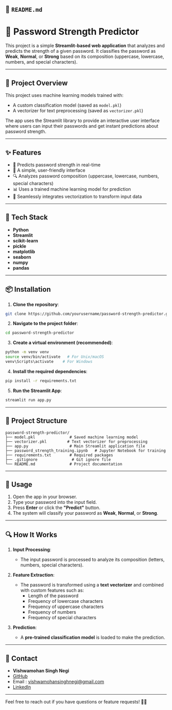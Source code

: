 ## 📜 **`README.md`**

# 🔐 Password Strength Predictor

This project is a simple **Streamlit-based web application** that analyzes and predicts the strength of a given password. It classifies the password as **Weak**, **Normal**, or **Strong** based on its composition (uppercase, lowercase, numbers, and special characters).

---

## 📁 **Project Overview**

This project uses machine learning models trained with:
- A custom classification model (saved as `model.pkl`)
- A vectorizer for text preprocessing (saved as `vectorizer.pkl`)

The app uses the Streamlit library to provide an interactive user interface where users can input their passwords and get instant predictions about password strength.

---

## ✨ Features

- 🚀 Predicts password strength in real-time  
- 🧵 A simple, user-friendly interface  
- 🔍 Analyzes password composition (uppercase, lowercase, numbers, special characters)  
- 📊 Uses a trained machine learning model for prediction  
- 🔄 Seamlessly integrates vectorization to transform input data  

---

## 🔧 **Tech Stack**

- **Python**  
- **Streamlit**  
- **scikit-learn**  
- **pickle** 
- **matplotlib**
- **seaborn**
- **numpy**
- **pandas**
---

## 📦 **Installation**

1. **Clone the repository**:

```bash
git clone https://github.com/yourusername/password-strength-predictor.git
```

2. **Navigate to the project folder**:

```bash
cd password-strength-predictor
```

3. **Create a virtual environment (recommended)**:

```bash
python -m venv venv
source venv/bin/activate   # For Unix/macOS
venv\Scripts\activate    # For Windows
```

4. **Install the required dependencies**:

```bash
pip install -r requirements.txt
```

5. **Run the Streamlit App**:

```bash
streamlit run app.py
```

---

## 📜 **Project Structure**

```
password-strength-predictor/
├── model.pkl               # Saved machine learning model
├── vectorizer.pkl         # Text vectorizer for preprocessing
├── app.py                  # Main Streamlit application file
├── password_strength_training.ipynb   # Jupyter Notebook for training
├── requirements.txt        # Required packages
├── .gitignore               # Git ignore file
└── README.md               # Project documentation
```

---

## 📝 **Usage**

1. Open the app in your browser.
2. Type your password into the input field.
3. Press **Enter** or click the **"Predict"** button.
4. The system will classify your password as **Weak**, **Normal**, or **Strong**.

---

## 🔍 **How It Works**

1. **Input Processing**:
   - The input password is processed to analyze its composition (letters, numbers, special characters).
  
2. **Feature Extraction**:
   - The password is transformed using a **text vectorizer** and combined with custom features such as:
     - Length of the password
     - Frequency of lowercase characters
     - Frequency of uppercase characters
     - Frequency of numbers
     - Frequency of special characters

3. **Prediction**:
   - A **pre-trained classification model** is loaded to make the prediction.

---

## 🙌 Contact

- **Vishwamohan Singh Negi**  
- [GitHub](https://github.com/vishwamohansinghnegi/password-strength-prediction)
- Email : vishwamohansinghnegi@gmail.com
- [LinkedIn](https://www.linkedin.com/in/vishwamohan-singh-negi-001b8a257/)
---

Feel free to reach out if you have questions or feature requests! 🔐🚀